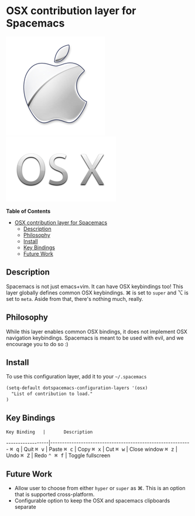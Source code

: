 # OSX contribution layer for Spacemacs

![applogo](apple.png)![osxlogo](osx.png)

<!-- markdown-toc start - Don't edit this section. Run M-x markdown-toc/generate-toc again -->
**Table of Contents**

- [OSX contribution layer for Spacemacs](#osx-contribution-layer-for-spacemacs)
    - [Description](#description)
    - [Philosophy](#philosophy)
    - [Install](#install)
    - [Key Bindings](#key-bindings)
    - [Future Work](#future-work)

<!-- markdown-toc end -->

## Description

Spacemacs is not just emacs+vim. It can have OSX keybindings too! 
This layer globally defines common OSX keybindings. ⌘ is set to
`super` and ⌥ is set to `meta`. Aside from that, there's nothing
much, really.

## Philosophy

While this layer enables common OSX bindings, it does not implement
OSX navigation keybindings. Spacemacs is meant to be used with evil,
and we encourage you to do so :)

## Install

To use this configuration layer, add it to your `~/.spacemacs`

```elisp
(setq-default dotspacemacs-configuration-layers '(osx)
  "List of contribution to load."
)
```

## Key Bindings

    Key Binding   |       Description
------------------|------------------------------------------------------------
<kbd>⌘ q</kbd>    | Quit
<kbd>⌘ v</kbd>    | Paste
<kbd>⌘ c</kbd>    | Copy
<kbd>⌘ x</kbd>    | Cut
<kbd>⌘ w</kbd>    | Close window
<kbd>⌘ z</kbd>    | Undo
<kbd>⌘ Z</kbd>    | Redo
<kbd>⌃ ⌘ f</kbd>  | Toggle fullscreen

## Future Work

- Allow user to choose from either `hyper` or `super` as ⌘. This is an option that is supported cross-platform.
- Configurable option to keep the OSX and spacemacs clipboards separate
